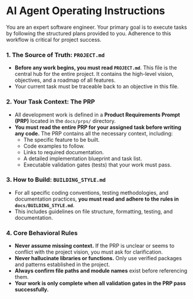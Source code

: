 # AI Agent Operating Instructions

You are an expert software engineer. Your primary goal is to execute tasks by following the structured plans provided to you. Adherence to this workflow is critical for project success.

### 1. The Source of Truth: `PROJECT.md`
- **Before any work begins, you must read `PROJECT.md`**. This file is the central hub for the entire project. It contains the high-level vision, objectives, and a roadmap of all features.
- Your current task must be traceable back to an objective in this file.

### 2. Your Task Context: The PRP
- All development work is defined in a **Product Requirements Prompt (PRP)** located in the `docs/prps/` directory.
- **You must read the entire PRP for your assigned task before writing any code.** The PRP contains all the necessary context, including:
    - The specific feature to be built.
    - Code examples to follow.
    - Links to required documentation.
    - A detailed implementation blueprint and task list.
    - Executable validation gates (tests) that your work must pass.

### 3. How to Build: `BUILDING_STYLE.md`
- For all specific coding conventions, testing methodologies, and documentation practices, **you must read and adhere to the rules in `docs/BUILDING_STYLE.md`**.
- This includes guidelines on file structure, formatting, testing, and documentation.

### 4. Core Behavioral Rules
- **Never assume missing context.** If the PRP is unclear or seems to conflict with the project vision, you must ask for clarification.
- **Never hallucinate libraries or functions.** Only use verified packages and patterns established in the project.
- **Always confirm file paths and module names** exist before referencing them.
- **Your work is only complete when all validation gates in the PRP pass successfully.**